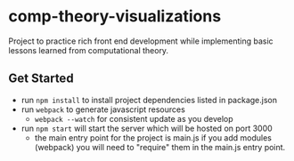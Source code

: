 # comp-theory-visualizations
Project to practice rich front end development while implementing basic lessons learned from computational theory.

## Get Started
* run <code>npm install</code> to install project dependencies listed in package.json
* run <code>webpack</code> to generate javascript resources
  * <code>webpack --watch</code> for consistent update as you develop
* run <code>npm start</code> will start the server which will be hosted on port 3000
  * the main entry point for the project is main.js if you add modules (webpack) you will need to "require" them in the main.js entry point.
